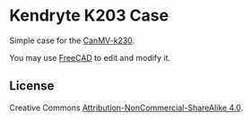 # Kendryte K203 Case

Simple case for the [CanMV-k230](https://github.com/kendryte/k230_docs/blob/main/README_en.md#canmv-k230-engineering-design-file).

You may use [FreeCAD](https://freecad.org) to edit and modify it.

## License

Creative Commons [Attribution-NonCommercial-ShareAlike 4.0](https://creativecommons.org/licenses/by-nc-sa/4.0/).
